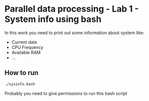 # Parallel data processing - Lab 1 - System info using bash

In this work you need to print out some information about system like:

- Current date
- CPU Frequency
- Available RAM
- ...

## How to run

```bash
./sysinfo.bash
```

Probably you need to give permissions to run this bash script
